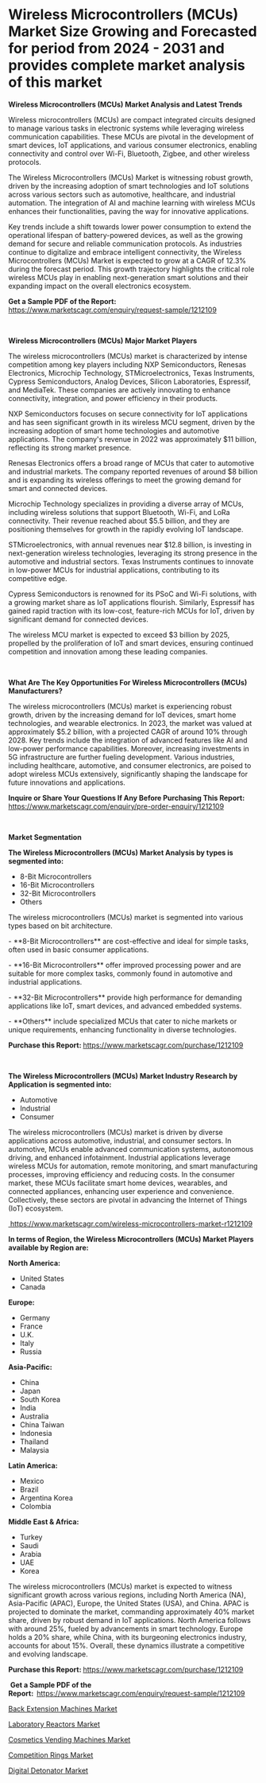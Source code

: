 <p><h1>Wireless Microcontrollers (MCUs) Market Size Growing and Forecasted for period from 2024 - 2031 and provides complete market analysis of this market</h1></p><p><strong>Wireless Microcontrollers (MCUs) Market Analysis and Latest Trends</strong></p>
<p><p>Wireless microcontrollers (MCUs) are compact integrated circuits designed to manage various tasks in electronic systems while leveraging wireless communication capabilities. These MCUs are pivotal in the development of smart devices, IoT applications, and various consumer electronics, enabling connectivity and control over Wi-Fi, Bluetooth, Zigbee, and other wireless protocols.</p><p>The Wireless Microcontrollers (MCUs) Market is witnessing robust growth, driven by the increasing adoption of smart technologies and IoT solutions across various sectors such as automotive, healthcare, and industrial automation. The integration of AI and machine learning with wireless MCUs enhances their functionalities, paving the way for innovative applications. </p><p>Key trends include a shift towards lower power consumption to extend the operational lifespan of battery-powered devices, as well as the growing demand for secure and reliable communication protocols. As industries continue to digitalize and embrace intelligent connectivity, the Wireless Microcontrollers (MCUs) Market is expected to grow at a CAGR of 12.3% during the forecast period. This growth trajectory highlights the critical role wireless MCUs play in enabling next-generation smart solutions and their expanding impact on the overall electronics ecosystem.</p></p>
<p><strong>Get a Sample PDF of the Report:&nbsp;</strong> <a href="https://www.marketscagr.com/enquiry/request-sample/1212109?utm_campaign=1265&utm_medium=2&utm_source=Github&utm_content=ia&utm_term=06102024&utm_id=wireless-microcontrollers-mcus">https://www.marketscagr.com/enquiry/request-sample/1212109</a></p>
<p>&nbsp;</p>
<p><strong>Wireless Microcontrollers (MCUs) Major Market Players</strong></p>
<p><p>The wireless microcontrollers (MCUs) market is characterized by intense competition among key players including NXP Semiconductors, Renesas Electronics, Microchip Technology, STMicroelectronics, Texas Instruments, Cypress Semiconductors, Analog Devices, Silicon Laboratories, Espressif, and MediaTek. These companies are actively innovating to enhance connectivity, integration, and power efficiency in their products.</p><p>NXP Semiconductors focuses on secure connectivity for IoT applications and has seen significant growth in its wireless MCU segment, driven by the increasing adoption of smart home technologies and automotive applications. The company's revenue in 2022 was approximately $11 billion, reflecting its strong market presence.</p><p>Renesas Electronics offers a broad range of MCUs that cater to automotive and industrial markets. The company reported revenues of around $8 billion and is expanding its wireless offerings to meet the growing demand for smart and connected devices.</p><p>Microchip Technology specializes in providing a diverse array of MCUs, including wireless solutions that support Bluetooth, Wi-Fi, and LoRa connectivity. Their revenue reached about $5.5 billion, and they are positioning themselves for growth in the rapidly evolving IoT landscape.</p><p>STMicroelectronics, with annual revenues near $12.8 billion, is investing in next-generation wireless technologies, leveraging its strong presence in the automotive and industrial sectors. Texas Instruments continues to innovate in low-power MCUs for industrial applications, contributing to its competitive edge.</p><p>Cypress Semiconductors is renowned for its PSoC and Wi-Fi solutions, with a growing market share as IoT applications flourish. Similarly, Espressif has gained rapid traction with its low-cost, feature-rich MCUs for IoT, driven by significant demand for connected devices.</p><p>The wireless MCU market is expected to exceed $3 billion by 2025, propelled by the proliferation of IoT and smart devices, ensuring continued competition and innovation among these leading companies.</p></p>
<p>&nbsp;</p>
<p><strong>What Are The Key Opportunities For Wireless Microcontrollers (MCUs) Manufacturers?</strong></p>
<p><p>The wireless microcontrollers (MCUs) market is experiencing robust growth, driven by the increasing demand for IoT devices, smart home technologies, and wearable electronics. In 2023, the market was valued at approximately $5.2 billion, with a projected CAGR of around 10% through 2028. Key trends include the integration of advanced features like AI and low-power performance capabilities. Moreover, increasing investments in 5G infrastructure are further fueling development. Various industries, including healthcare, automotive, and consumer electronics, are poised to adopt wireless MCUs extensively, significantly shaping the landscape for future innovations and applications.</p></p>
<p><strong>Inquire or Share Your Questions If Any Before Purchasing This Report:</strong> <a href="https://www.marketscagr.com/enquiry/pre-order-enquiry/1212109?utm_campaign=1265&utm_medium=2&utm_source=Github&utm_content=ia&utm_term=06102024&utm_id=wireless-microcontrollers-mcus">https://www.marketscagr.com/enquiry/pre-order-enquiry/1212109</a></p>
<p>&nbsp;</p>
<p><strong>Market Segmentation</strong></p>
<p><strong>The Wireless Microcontrollers (MCUs) Market Analysis by types is segmented into:</strong></p>
<p><ul><li>8-Bit Microcontrollers</li><li>16-Bit Microcontrollers</li><li>32-Bit Microcontrollers</li><li>Others</li></ul></p>
<p><p>The wireless microcontrollers (MCUs) market is segmented into various types based on bit architecture. </p><p>- **8-Bit Microcontrollers** are cost-effective and ideal for simple tasks, often used in basic consumer applications. </p><p>- **16-Bit Microcontrollers** offer improved processing power and are suitable for more complex tasks, commonly found in automotive and industrial applications. </p><p>- **32-Bit Microcontrollers** provide high performance for demanding applications like IoT, smart devices, and advanced embedded systems. </p><p>- **Others** include specialized MCUs that cater to niche markets or unique requirements, enhancing functionality in diverse technologies.</p></p>
<p><strong>Purchase this Report:&nbsp;</strong><a href="https://www.marketscagr.com/purchase/1212109?utm_campaign=1265&utm_medium=2&utm_source=Github&utm_content=ia&utm_term=06102024&utm_id=wireless-microcontrollers-mcus">https://www.marketscagr.com/purchase/1212109</a></p>
<p>&nbsp;</p>
<p><strong>The Wireless Microcontrollers (MCUs) Market Industry Research by Application is segmented into:</strong></p>
<p><ul><li>Automotive</li><li>Industrial</li><li>Consumer</li></ul></p>
<p><p>The wireless microcontrollers (MCUs) market is driven by diverse applications across automotive, industrial, and consumer sectors. In automotive, MCUs enable advanced communication systems, autonomous driving, and enhanced infotainment. Industrial applications leverage wireless MCUs for automation, remote monitoring, and smart manufacturing processes, improving efficiency and reducing costs. In the consumer market, these MCUs facilitate smart home devices, wearables, and connected appliances, enhancing user experience and convenience. Collectively, these sectors are pivotal in advancing the Internet of Things (IoT) ecosystem.</p></p>
<p><a href="https://www.marketscagr.com/wireless-microcontrollers-market-r1212109?utm_campaign=1265&utm_medium=2&utm_source=Github&utm_content=ia&utm_term=06102024&utm_id=wireless-microcontrollers-mcus">&nbsp;https://www.marketscagr.com/wireless-microcontrollers-market-r1212109</a></p>
<p><strong>In terms of Region, the Wireless Microcontrollers (MCUs) Market Players available by Region are:</strong></p>
<p>
    <p> <strong> North America: </strong>
        <ul>
            <li>United States</li>
            <li>Canada</li>
        </ul>
        </p> 
    <p> <strong> Europe: </strong>
        <ul>
            <li>Germany</li>
            <li>France</li>
            <li>U.K.</li>
            <li>Italy</li>
            <li>Russia</li>
        </ul>
        </p> 
    <p> <strong> Asia-Pacific: </strong>
        <ul>
            <li>China</li>
            <li>Japan</li>
            <li>South Korea</li>
            <li>India</li>
            <li>Australia</li>
            <li>China Taiwan</li>
            <li>Indonesia</li>
            <li>Thailand</li>
            <li>Malaysia</li>
        </ul>
        </p> 
    <p> <strong> Latin America: </strong>
        <ul>
            <li>Mexico</li>
            <li>Brazil</li>
            <li>Argentina Korea</li>
            <li>Colombia</li>
        </ul>
        </p> 
    <p> <strong> Middle East & Africa: </strong>
        <ul>
            <li>Turkey</li>
            <li>Saudi</li>
            <li>Arabia</li>
            <li>UAE</li>
            <li>Korea</li>
        </ul>
    </p>
    </p>
<p><p>The wireless microcontrollers (MCUs) market is expected to witness significant growth across various regions, including North America (NA), Asia-Pacific (APAC), Europe, the United States (USA), and China. APAC is projected to dominate the market, commanding approximately 40% market share, driven by robust demand in IoT applications. North America follows with around 25%, fueled by advancements in smart technology. Europe holds a 20% share, while China, with its burgeoning electronics industry, accounts for about 15%. Overall, these dynamics illustrate a competitive and evolving landscape.</p></p>
<p><strong>Purchase this Report: </strong><a href="https://www.marketscagr.com/purchase/1212109?utm_campaign=1265&utm_medium=2&utm_source=Github&utm_content=ia&utm_term=06102024&utm_id=wireless-microcontrollers-mcus">https://www.marketscagr.com/purchase/1212109</a></p>
<p>&nbsp;<strong>Get a Sample PDF of the Report:&nbsp;&nbsp;</strong><a href="https://www.marketscagr.com/enquiry/request-sample/1212109?utm_campaign=1265&utm_medium=2&utm_source=Github&utm_content=ia&utm_term=06102024&utm_id=wireless-microcontrollers-mcus">https://www.marketscagr.com/enquiry/request-sample/1212109</a></p>
<p><strong></strong></p>
<p><p><a href="https://www.linkedin.com/pulse/exploring-back-extension-machines-market-dynamics-global-trends-ygusf?utm_campaign=1265&utm_medium=2&utm_source=Github&utm_content=ia&utm_term=06102024&utm_id=wireless-microcontrollers-mcus">Back Extension Machines Market</a></p><p><a href="https://www.linkedin.com/pulse/laboratory-reactors-market-trends-insights-type-application-analysis-8jkuf?utm_campaign=1265&utm_medium=2&utm_source=Github&utm_content=ia&utm_term=06102024&utm_id=wireless-microcontrollers-mcus">Laboratory Reactors Market</a></p><p><a href="https://www.linkedin.com/pulse/cosmetics-vending-machines-market-research-report-forecast-envyf?utm_campaign=1265&utm_medium=2&utm_source=Github&utm_content=ia&utm_term=06102024&utm_id=wireless-microcontrollers-mcus">Cosmetics Vending Machines Market</a></p><p><a href="https://www.linkedin.com/pulse/emerging-competition-rings-market-opportunities-analysis-investors-bt1mf?utm_campaign=1265&utm_medium=2&utm_source=Github&utm_content=ia&utm_term=06102024&utm_id=wireless-microcontrollers-mcus">Competition Rings Market</a></p><p><a href="https://issuu.com/reportprime-2/docs/digital-detonator-market-size-2030._eb485263ee1339?utm_campaign=1265&utm_medium=2&utm_source=Github&utm_content=ia&utm_term=06102024&utm_id=wireless-microcontrollers-mcus">Digital Detonator Market</a></p></p>